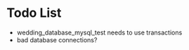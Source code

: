 # Todo List

  * wedding_database_mysql_test needs to use transactions
  * bad database connections?

